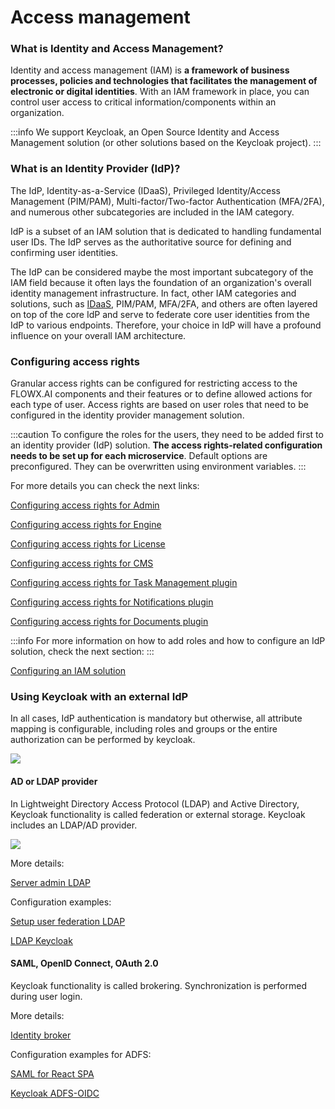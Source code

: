 # Access management

### What is Identity and Access Management?

Identity and access management (IAM) is **a framework of business processes, policies and technologies that facilitates the management of electronic or digital identities**. With an IAM framework in place, you can control user access to critical information/components within an organization.

:::info
We support Keycloak, an Open Source Identity and Access Management solution (or other solutions based on the Keycloak project).
:::

### What is an Identity Provider (IdP)?

The IdP, Identity-as-a-Service (IDaaS), Privileged Identity/Access Management (PIM/PAM), Multi-factor/Two-factor Authentication (MFA/2FA), and numerous other subcategories are included in the IAM category.

IdP is a subset of an IAM solution that is dedicated to handling fundamental user IDs. The IdP serves as the authoritative source for defining and confirming user identities.

The IdP can be considered maybe the most important subcategory of the IAM field because it often lays the foundation of an organization's overall identity management infrastructure. In fact, other IAM categories and solutions, such as [IDaaS](https://jumpcloud.com/blog/identity-as-a-service-idaas), PIM/PAM, MFA/2FA, and others are often layered on top of the core IdP and serve to federate core user identities from the IdP to various endpoints. Therefore, your choice in IdP will have a profound influence on your overall IAM architecture.

### Configuring access rights

Granular access rights can be configured for restricting access to the FLOWX.AI components and their features or to define allowed actions for each type of user. Access rights are based on user roles that need to be configured in the identity provider management solution.

:::caution
To configure the roles for the users, they need to be added first to an identity provider (IdP) solution. **The access rights-related configuration needs to be set up for each microservice**. Default options are preconfigured. They can be overwritten using environment variables.
:::

For more details you can check the next links:

[Configuring access rights for Admin](../../flowx-designer/designer-setup-guide/designer-setup-guide.md)

[Configuring access rights for Engine](../flowx-engine-setup-guide/configuring-access-rights-for-engine.md)

[Configuring access rights for License](../license-engine-setup-guide/configuring-access-rights-for-license.md)

[Configuring access rights for CMS](../cms-setup-guide/configuring-access-rights-for-cms.md)

[Configuring access rights for Task Management plugin](../../platform-deep-dive/plugins/plugins-setup-guide/task-management-plugin-setup/configuring-access-rights-for-task-management.md)

[Configuring access rights for Notifications plugin](../../platform-deep-dive/plugins/plugins-setup-guide/notifications-plugin-setup/configuring-access-rights-for-notifications.md)

[Configuring access rights for Documents plugin](../../platform-deep-dive/plugins/plugins-setup-guide/documents-plugin-setup/configuring-access-rights-for-documents.md)

:::info
For more information on how to add roles and how to configure an IdP solution, check the next section:
:::

[Configuring an IAM solution](./configuring-an-iam-solution)

### Using Keycloak with an external IdP

In all cases, IdP authentication is mandatory but otherwise, all attribute mapping is configurable, including roles and groups or the entire authorization can be performed by keycloak.

![](https://s3.eu-west-1.amazonaws.com/docx.flowx.ai/3.1/LDAP_keycloak.png)

#### AD or LDAP provider

In Lightweight Directory Access Protocol (LDAP) and Active Directory, Keycloak functionality is called federation or external storage. Keycloak includes an LDAP/AD provider.

![](https://s3.eu-west-1.amazonaws.com/docx.flowx.ai/3.1/LDAP_federation.png)

More details:

[Server admin LDAP](https://www.keycloak.org/docs/latest/server_admin/#_ldap)

Configuration examples:

[Setup user federation LDAP](https://documentation.abas.cloud/en/abas-keycloak/setup-user-federation-ldap.html)

[LDAP Keycloak](https://blog.please-open.it/ldap-keycloak/)

#### SAML, OpenID Connect, OAuth 2.0

Keycloak functionality is called brokering. Synchronization is performed during user login.

More details:

[Identity broker](https://www.keycloak.org/docs/latest/server_admin/#_identity_broker_first_login)

Configuration examples for ADFS:

[SAML for React SPA](https://blog.samlsecurity.com/post/saml-for-react-spa/)

[Keycloak ADFS-OIDC](https://www.michaelboeynaems.com/keycloak-ADFS-OIDC.html)